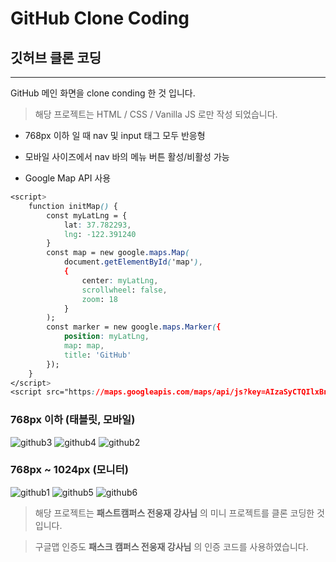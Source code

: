 # GitHub Clone Coding

## 깃허브 클론 코딩

---

GitHub 메인 화면을 clone conding 한 것 입니다.

> 해당 프로젝트는 HTML / CSS / Vanilla JS 로만 작성 되었습니다.

- 768px 이하 일 때 nav 및 input 태그 모두 반응형

- 모바일 사이즈에서 nav 바의 메뉴 버튼 활성/비활성 가능

- Google Map API 사용

```css
<script>
    function initMap() {
        const myLatLng = {
            lat: 37.782293,
            lng: -122.391240
        }
        const map = new google.maps.Map(
            document.getElementById('map'),
            {
                center: myLatLng,
                scrollwheel: false,
                zoom: 18
            }
        );
        const marker = new google.maps.Marker({
            position: myLatLng,
            map: map,
            title: 'GitHub'
        });
    }
</script>
<script src="https://maps.googleapis.com/maps/api/js?key=AIzaSyCTQIlxBn5AfKGvsfJiormAE1esN3fcCkg&callback=initMap" async defer></script>
```

### 768px 이하 (태블릿, 모바일)

![github3](https://user-images.githubusercontent.com/60214107/105949272-c6748380-60af-11eb-94d6-286c9bd73a46.PNG)
![github4](https://user-images.githubusercontent.com/60214107/105949276-c7a5b080-60af-11eb-9c6e-b92d44a93a16.PNG)
![github2](https://user-images.githubusercontent.com/60214107/105949440-09cef200-60b0-11eb-9480-60763737033a.PNG)

### 768px ~ 1024px (모니터)

![github1](https://user-images.githubusercontent.com/60214107/105949278-c83e4700-60af-11eb-9377-08da79fe3ac1.PNG)
![github5](https://user-images.githubusercontent.com/60214107/105949609-4995d980-60b0-11eb-9737-60e733be149b.PNG)
![github6](https://user-images.githubusercontent.com/60214107/105949613-4b5f9d00-60b0-11eb-801b-98c55eb53c58.PNG)

> 해당 프로젝트는 **패스트캠퍼스 전웅재 강사님** 의 미니 프로젝트를 클론 코딩한 것입니다.

> 구글맵 인증도 **패스크 캠퍼스 전웅재 강사님** 의 인증 코드를 사용하였습니다.
